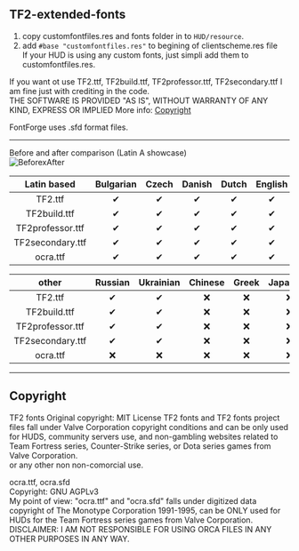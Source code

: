 ## TF2-extended-fonts  
1. copy customfontfiles.res and fonts folder in to `HUD/resource`.  
3. add `#base "customfontfiles.res"` to begining of clientscheme.res file  
If your HUD is using any custom fonts, just simpli add them to customfontfiles.res.  
  
If you want ot use TF2.ttf, TF2build.ttf, TF2professor.ttf, TF2secondary.ttf I am fine just with crediting in the code.  
THE SOFTWARE IS PROVIDED "AS IS", WITHOUT WARRANTY OF ANY KIND, EXPRESS OR IMPLIED
More info: [Copyright](https://github.com/jakadak/TF2-extended-fonts#copyright)  

FontForge uses .sfd format files.  
***

Before and after comparison (Latin A showcase)  
![BeforexAfter](https://i.imgur.com/QpgiHcY.png)


| **Latin based**  | Bulgarian | Czech | Danish | Dutch | English | Finnish | French | German | Hungarian | Italian | Norwegian | Polish | Portuguese | Romanian | Spanish | Swedish | Turkish | 
|      :---:       |   :---:   | :---: | :---:  | :---: |  :---:  |  :---:  | :---:  | :---:  |   :---:   |  :---:  |   :---:   |  :---: |   :---:    |  :---:   |  :---:  |  :---:  |  :---:  |
| TF2.ttf          |    ✔     |   ✔   |   ✔   |   ✔   |   ✔    |    ✔    |   ✔   |   ✔   |     ✔     |   ✔    |     ✔     |   ✔   |     ✔     |    ✔     |   ✔    |    ✔    |   ✔    |
| TF2build.ttf     |    ✔     |   ✔   |   ✔   |   ✔   |   ✔    |    ✔    |   ✔   |   ✔   |     ✔     |   ✔    |     ✔     |   ✔   |     ✔     |    ✔     |   ✔    |    ✔    |   ✔    |
| TF2professor.ttf |    ✔     |   ✔   |   ✔   |   ✔   |   ✔    |    ✔    |   ✔   |   ✔   |     ✔     |   ✔    |     ✔     |   ✔   |     ✔     |    ✔     |   ✔    |    ✔    |   ✔    |
| TF2secondary.ttf |    ✔     |   ✔   |   ✔   |   ✔   |   ✔    |    ✔    |   ✔   |   ✔   |     ✔     |   ✔    |     ✔     |   ✔   |     ✔     |    ✔     |   ✔    |    ✔    |   ✔    |
| ocra.ttf         |    ✔     |   ✔   |   ✔   |   ✔   |   ✔    |    ✔    |   ✔   |   ✔   |     ✔     |   ✔    |     ✔     |   ✔   |     ✔     |    ✔     |   ✔    |    ✔    |   ✔    |

|    **other**     | Russian | Ukrainian | Chinese | Greek | Japanese | Korean | Thai |
|      :---:       |  :---:  |   :---:   |  :---:  | :---: |  :---:   | :---:  |:---: |
| TF2.ttf          |   ✔    |     ✔     |    ❌   |   ❌   |    ❌    |   ❌   |  ❌   |
| TF2build.ttf     |   ✔    |     ✔     |    ❌   |   ❌   |    ❌    |   ❌   |  ❌   |
| TF2professor.ttf |   ✔    |     ✔     |    ❌   |   ❌   |    ❌    |   ❌   |  ❌   |
| TF2secondary.ttf |   ✔    |     ✔     |    ❌   |   ❌   |    ❌    |   ❌   |  ❌   |
| ocra.ttf         |   ❌    |     ❌     |    ❌   |   ❌   |    ❌    |   ❌   |  ❌   |


***
## Copyright  
TF2 fonts
Original copyright: MIT License
 TF2 fonts and TF2 fonts project files fall under Valve Corporation copyright conditions and can be only used for HUDS, community servers use, and non-gambling websites related to Team Fortress series, Counter-Strike series, or Dota series games from Valve Corporation.  
or any other non non-comorcial use.  
  
ocra.ttf, ocra.sfd  
Copyright: GNU AGPLv3  
My point of view: "ocra.ttf" and "ocra.sfd" falls under digitized data copyright of The Monotype Corporation 1991-1995, can be ONLY used for HUDs for the Team Fortress series games from Valve Corporation.  
DISCLAIMER:  I AM NOT RESPONSIBLE FOR USING ORCA FILES IN ANY OTHER PURPOSES IN ANY WAY.
